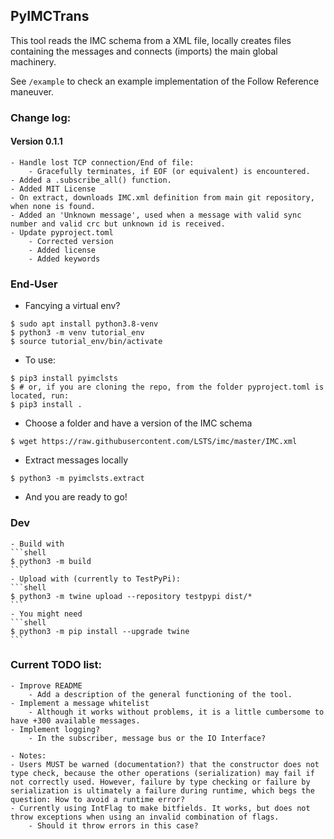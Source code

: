 ## PyIMCTrans

This tool reads the IMC schema from a XML file, locally creates files containing the messages and connects (imports) the main global machinery.

See `/example` to check an example implementation of the Follow Reference maneuver.

### Change log:
#### Version 0.1.1
    - Handle lost TCP connection/End of file:
        - Gracefully terminates, if EOF (or equivalent) is encountered.
    - Added a .subscribe_all() function.
    - Added MIT License
    - On extract, downloads IMC.xml definition from main git repository, when none is found.
    - Added an 'Unknown message', used when a message with valid sync number and valid crc but unknown id is received.
    - Update pyproject.toml
        - Corrected version
        - Added license
        - Added keywords

### End-User
- Fancying a virtual env?
```shell
$ sudo apt install python3.8-venv
$ python3 -m venv tutorial_env
$ source tutorial_env/bin/activate
```
- To use:
```shell
$ pip3 install pyimclsts
$ # or, if you are cloning the repo, from the folder pyproject.toml is located, run:
$ pip3 install .
```
- Choose a folder and have a version of the IMC schema
```shell
$ wget https://raw.githubusercontent.com/LSTS/imc/master/IMC.xml
```
- Extract messages locally
```shell
$ python3 -m pyimclsts.extract
```
- And you are ready to go!
### Dev
    - Build with 
    ```shell
    $ python3 -m build
    ```
    - Upload with (currently to TestPyPi):
    ```shell
    $ python3 -m twine upload --repository testpypi dist/*
    ```
    - You might need
    ```shell
    $ python3 -m pip install --upgrade twine
    ```
### Current TODO list:
    - Improve README
        - Add a description of the general functioning of the tool.
    - Implement a message whitelist
        - Although it works without problems, it is a little cumbersome to have +300 available messages.
    - Implement logging?
        - In the subscriber, message bus or the IO Interface?

    - Notes:
    - Users MUST be warned (documentation?) that the constructor does not type check, because the other operations (serialization) may fail if not correctly used. However, failure by type checking or failure by serialization is ultimately a failure during runtime, which begs the question: How to avoid a runtime error?
    - Currently using IntFlag to make bitfields. It works, but does not throw exceptions when using an invalid combination of flags.
        - Should it throw errors in this case?
    